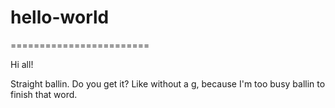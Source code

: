 # hello-world
========================

Hi all!

Straight ballin. Do you get it? Like without a g, because I'm too busy ballin to finish that word.
